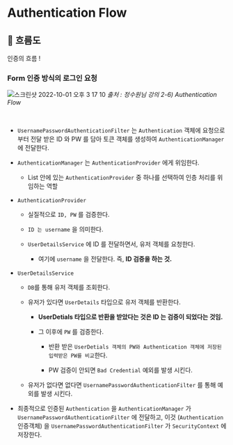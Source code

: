 # Authentication Flow

## 🤖 흐름도

인증의 흐름 ! 


### Form 인증 방식의 로그인 요청

![스크린샷 2022-10-01 오후 3 17 10](https://user-images.githubusercontent.com/74750901/193396412-2842a9af-3559-4f50-a4cb-0c6e222b3b8f.png)
<i>출처 : 정수원님 강의 2-6) Authentication Flow </i>

<br>

- `UsernamePasswordAuthenticationFilter` 는 `Authentication` 객체에 요청으로 부터 전달 받은 ID 와 PW 를 담아 토큰 객체를 생성하여 `AuthenticationManager` 에 전달한다. 

- `AuthenticationManager` 는 `AuthenticationProvider` 에게 위임한다.

    - List 안에 있는 `AuthenticationProvider` 중 하나를 선택하여 인층 처리를 위임하는 역할

- `AuthenticationProvider`

    - 실질적으로 `ID, PW` 를 검증한다.

    - `ID 는 username` 을 의미한다. 

    - `UserDetailsService` 에 ID 를 전달하면서, 유저 객체를 요청한다. 

        - 여기에 `username` 을 전달한다. 즉, <b>ID 검증을 하는 것. </b>

- `UserDetailsService`

    - `DB`를 통해 유저 객체를 조회한다.

    - 유저가 있다면 `UserDetails` 타입으로 유저 객체를 반환한다. 

        - <b>UserDetials 타입으로 반환을 받았다는 것은 ID 는 검증이 되었다는 것임.</b>

        - 그 이후에 `PW` 를 검증한다. 

            - 반환 받은 `UserDetials 객체의 PW와 Authentication 객체에 저장된 입력받은 PW를 비교`한다.

            - PW 검증이 안되면 `Bad Credential` 예외를 발생 시킨다.

    - 유저가 없다면 없다면 `UsernamePasswordAuthenticationFilter` 를 통해 예외를 발생 시킨다. 


- 최종적으로 인증된 `Authentication` 을 `AuthenticationManager` 가 `UsernamePasswordAuthenticationFilter` 에 전달하고, 이것 (`Authentication` 인증객체) 을 `UsernamePasswordAuthenticationFilter` 가 `SecurityContext` 에 저장한다. 




    



